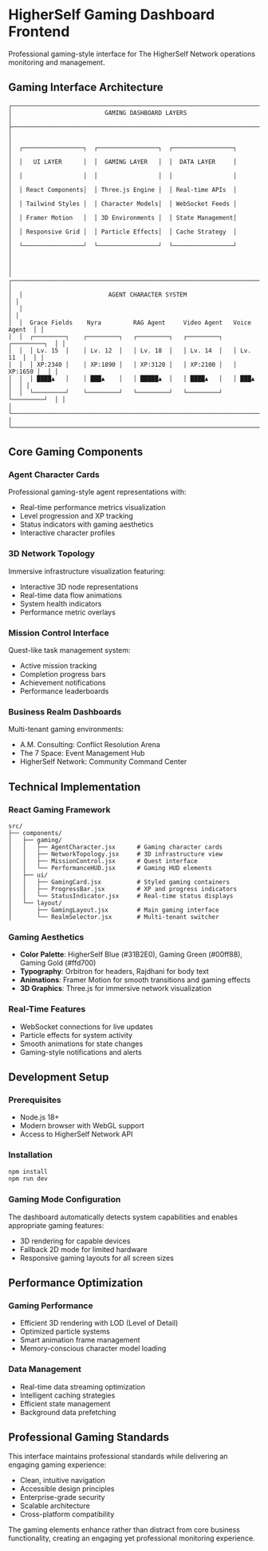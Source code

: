 # HigherSelf Gaming Dashboard Frontend

Professional gaming-style interface for The HigherSelf Network operations monitoring and management.

## Gaming Interface Architecture

```
┌─────────────────────────────────────────────────────────────────────────────┐
│                          GAMING DASHBOARD LAYERS                            │
├─────────────────────────────────────────────────────────────────────────────┤
│                                                                             │
│  ┌─────────────────┐  ┌─────────────────┐  ┌─────────────────┐             │
│  │   UI LAYER      │  │  GAMING LAYER   │  │  DATA LAYER     │             │
│  │                 │  │                 │  │                 │             │
│  │ React Components│  │ Three.js Engine │  │ Real-time APIs  │             │
│  │ Tailwind Styles │  │ Character Models│  │ WebSocket Feeds │             │
│  │ Framer Motion   │  │ 3D Environments │  │ State Management│             │
│  │ Responsive Grid │  │ Particle Effects│  │ Cache Strategy  │             │
│  └─────────────────┘  └─────────────────┘  └─────────────────┘             │
│                                                                             │
│  ┌─────────────────────────────────────────────────────────────────────────┐ │
│  │                        AGENT CHARACTER SYSTEM                          │ │
│  │                                                                         │ │
│  │  Grace Fields    Nyra         RAG Agent     Video Agent   Voice Agent  │ │
│  │  ┌─────────┐    ┌─────────┐   ┌─────────┐   ┌─────────┐   ┌─────────┐  │ │
│  │  │ Lv. 15  │    │ Lv. 12  │   │ Lv. 18  │   │ Lv. 14  │   │ Lv. 11  │  │ │
│  │  │ XP:2340 │    │ XP:1890 │   │ XP:3120 │   │ XP:2100 │   │ XP:1650 │  │ │
│  │  │ ████▲   │    │ ███▲    │   │ █████▲  │   │ ████▲   │   │ ███▲    │  │ │
│  │  └─────────┘    └─────────┘   └─────────┘   └─────────┘   └─────────┘  │ │
│  └─────────────────────────────────────────────────────────────────────────┘ │
└─────────────────────────────────────────────────────────────────────────────┘
```

## Core Gaming Components

### Agent Character Cards
Professional gaming-style agent representations with:
- Real-time performance metrics visualization
- Level progression and XP tracking
- Status indicators with gaming aesthetics
- Interactive character profiles

### 3D Network Topology
Immersive infrastructure visualization featuring:
- Interactive 3D node representations
- Real-time data flow animations
- System health indicators
- Performance metric overlays

### Mission Control Interface
Quest-like task management system:
- Active mission tracking
- Completion progress bars
- Achievement notifications
- Performance leaderboards

### Business Realm Dashboards
Multi-tenant gaming environments:
- A.M. Consulting: Conflict Resolution Arena
- The 7 Space: Event Management Hub
- HigherSelf Network: Community Command Center

## Technical Implementation

### React Gaming Framework
```
src/
├── components/
│   ├── gaming/
│   │   ├── AgentCharacter.jsx      # Gaming character cards
│   │   ├── NetworkTopology.jsx     # 3D infrastructure view
│   │   ├── MissionControl.jsx      # Quest interface
│   │   └── PerformanceHUD.jsx      # Gaming HUD elements
│   ├── ui/
│   │   ├── GamingCard.jsx          # Styled gaming containers
│   │   ├── ProgressBar.jsx         # XP and progress indicators
│   │   └── StatusIndicator.jsx     # Real-time status displays
│   └── layout/
│       ├── GamingLayout.jsx        # Main gaming interface
│       └── RealmSelector.jsx       # Multi-tenant switcher
```

### Gaming Aesthetics
- **Color Palette**: HigherSelf Blue (#31B2E0), Gaming Green (#00ff88), Gaming Gold (#ffd700)
- **Typography**: Orbitron for headers, Rajdhani for body text
- **Animations**: Framer Motion for smooth transitions and gaming effects
- **3D Graphics**: Three.js for immersive network visualization

### Real-Time Features
- WebSocket connections for live updates
- Particle effects for system activity
- Smooth animations for state changes
- Gaming-style notifications and alerts

## Development Setup

### Prerequisites
- Node.js 18+
- Modern browser with WebGL support
- Access to HigherSelf Network API

### Installation
```bash
npm install
npm run dev
```

### Gaming Mode Configuration
The dashboard automatically detects system capabilities and enables appropriate gaming features:
- 3D rendering for capable devices
- Fallback 2D mode for limited hardware
- Responsive gaming layouts for all screen sizes

## Performance Optimization

### Gaming Performance
- Efficient 3D rendering with LOD (Level of Detail)
- Optimized particle systems
- Smart animation frame management
- Memory-conscious character model loading

### Data Management
- Real-time data streaming optimization
- Intelligent caching strategies
- Efficient state management
- Background data prefetching

## Professional Gaming Standards

This interface maintains professional standards while delivering an engaging gaming experience:
- Clean, intuitive navigation
- Accessible design principles
- Enterprise-grade security
- Scalable architecture
- Cross-platform compatibility

The gaming elements enhance rather than distract from core business functionality, creating an engaging yet professional monitoring experience.
